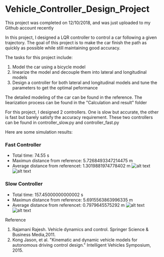 # Vehicle_Controller_Design_Project
This project was completed on 12/10/2018, and was just uploaded to my Github account recently

In this project, I designed a LQR controller to control a car following a given trajectory. 
The goal of this project is to make the car finish the path as quickly as possible while still maintaining good accuracy.

The tasks for this project include:
1. Model the car using a bicycle model
2. linearize the model and decouple them into lateral and longitudinal models
3. Design a controller for both lateral and longitudinal models and tune the parameters to get the optimal peformance

The detailed modeling of the car can be found in the reference. The liearization process can be found in the "Calculation and result" folder

For this project, I designed 2 controllers. One is slow but accurate, the other is fast but barely satisfy the accuracy requirement. 
These two controllers can be found in controller_slow.py and controller_fast.py

Here are some simulation results:

### Fast Controller ###
* Total time:  74.55 s
* Maximun distance from reference:  5.7268493347214475 m
* Average distance from referencet:  1.3019881974778402 m
![alt text](https://github.com/yymmaa0000/Vehicle_Controller_Design_Project/blob/master/Calculation%20and%20result/fast_controller_result_1.PNG)
![alt text](https://github.com/yymmaa0000/Vehicle_Controller_Design_Project/blob/master/Calculation%20and%20result/fast_controller_result_2.PNG)

### Slow Controller ###
* Total time:  157.45000000000002 s
* Maximun distance from reference:  5.6915563863996335 m
* Average distance from referencet:  0.7979645575292 m
![alt text](https://github.com/yymmaa0000/Vehicle_Controller_Design_Project/blob/master/Calculation%20and%20result/slow_controller_result_1.PNG)
![alt text](https://github.com/yymmaa0000/Vehicle_Controller_Design_Project/blob/master/Calculation%20and%20result/slow_controller_result_2.PNG)


Reference
1. Rajamani Rajesh. Vehicle dynamics and control. Springer Science & Business Media,2011.
2. Kong Jason, et al. "Kinematic and dynamic vehicle models for autonomous driving
control design." Intelligent Vehicles Symposium, 2015.
